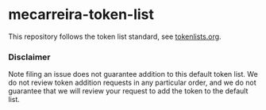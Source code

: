 # mecarreira-token-list

This repository follows the token list standard, see [tokenlists.org](https://tokenlists.org/).
### Disclaimer

Note filing an issue does not guarantee addition to this default token list.
We do not review token addition requests in any particular order, and we do not
guarantee that we will review your request to add the token to the default list.

